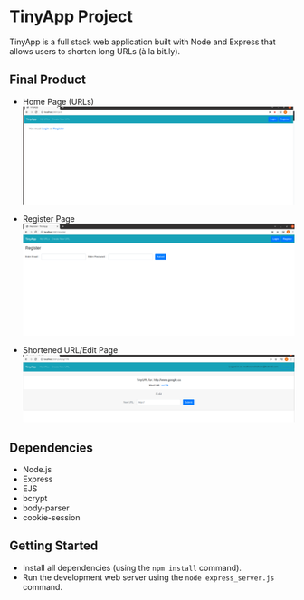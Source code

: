 # TinyApp Project

TinyApp is a full stack web application built with Node and Express that allows users to shorten long URLs (à la bit.ly).

## Final Product

- Home Page (URLs)
!["Screenshot of URLs page"](https://github.com/Matt-Chisholm/tinyapp/blob/master/docs/HomePage.png?raw=true)

- Register Page
!["Screenshot of Register page"](https://github.com/Matt-Chisholm/tinyapp/blob/master/docs/Register.png?raw=true)

- Shortened URL/Edit Page
!["Example of a shortened URL/ Edit Form"](https://github.com/Matt-Chisholm/tinyapp/blob/master/docs/urlexample.png?raw=true)

## Dependencies

- Node.js
- Express
- EJS
- bcrypt
- body-parser
- cookie-session

## Getting Started

- Install all dependencies (using the `npm install` command).
- Run the development web server using the `node express_server.js` command.